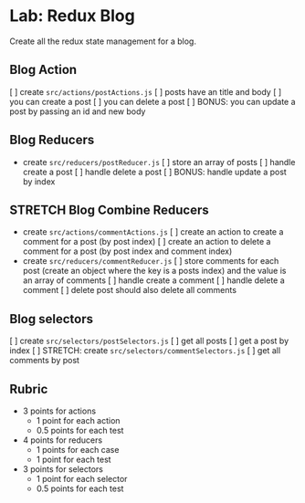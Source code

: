 # Lab: Redux Blog

Create all the redux state management for a blog.

## Blog Action

[ ] create `src/actions/postActions.js`
[ ] posts have an title and body
[ ] you can create a post
[ ] you can delete a post
[ ] BONUS: you can update a post by passing an id and new body

## Blog Reducers

* create `src/reducers/postReducer.js`
[ ] store an array of posts
[ ] handle create a post
[ ] handle delete a post
[ ] BONUS: handle update a post by index

## STRETCH Blog Combine Reducers

* create `src/actions/commentActions.js`
[ ] create an action to create a comment for a post (by post index)
[ ] create an action to delete a comment for a post (by post index and comment index)
* create `src/reducers/commentReducer.js`
[ ] store comments for each post (create an object where the key is a posts index)
    and the value is an array of comments
[ ] handle create a comment
[ ] handle delete a comment
[ ] delete post should also delete all comments

## Blog selectors

[ ] create `src/selectors/postSelectors.js`
[ ] get all posts
[ ] get a post by index
[ ] STRETCH: create `src/selectors/commentSelectors.js`
[ ] get all comments by post

## Rubric

* 3 points for actions
  * 1 point for each action
  * 0.5 points for each test
* 4 points for reducers
  * 1 points for each case
  * 1 point for each test
* 3 points for selectors
  * 1 point for each selector
  * 0.5 points for each test